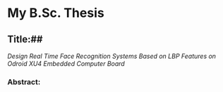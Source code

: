 # **My B.Sc. Thesis**
## Title:## 
*Design Real Time Face Recognition Systems Based on LBP Features on Odroid XU4 Embedded Computer Board*

### Abstract:
